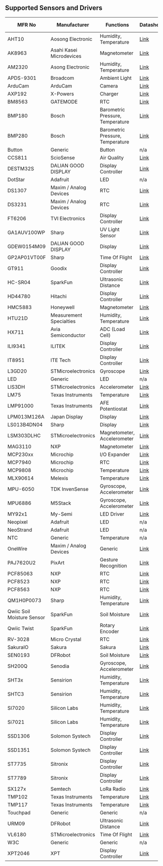 ## Supported Sensors and Drivers


| MFR No                     | Manufacturer             | Functions                        | Datasheet                                                                                                                                                            | Active | Product Page                                                                                                                                                                     |
| -------------------------- | ------------------------ | -------------------------------- | -------------------------------------------------------------------------------------------------------------------------------------------------------------------- | ------ | -------------------------------------------------------------------------------------------------------------------------------------------------------------------------------- |
| AHT10                      | Aosong Electronic        | Humidity, Temperature            | [Link](https://server4.eca.ir/eshop/AHT10/Aosong_AHT10_en_draft_0c.pdf)                                                                                              |        | [Link](http://www.aosong.com/en/products-40.html)                                                                                                                                |
| AK8963                     | Asahi Kasei Microdevices | Magnetometer                     | [Link](https://download.mikroe.com/documents/datasheets/ak8963c-datasheet.pdf)                                                                                       |        |                                                                                                                                                                                  |
| AM2320                     | Asong Electronic         | Humidity, Temperature            | [Link](https://cdn-learn.adafruit.com/downloads/pdf/adafruit-am2320-temperature-humidity-i2c-sensor.pdf)                                                             |        | [Link](http://www.aosong.com/en/products-41.html)                                                                                                                                |
| APDS-9301                  | Broadcom                 | Ambient Light                    | [Link](https://www2.mouser.com/datasheet/2/678/av02-2315en-1827955.pdf)                                                                                              | No     | [Link](https://www.broadcom.com/products/optical-sensors/ambient-light-photo-sensors/apds-9301)                                                                                  |
| ArduCam                    | ArduCam                  | Camera                           | [Link](https://www.arducam.com/)                                                                                                                                     |        |                                                                                                                                                                                  |
| AXP192                     | X-Powers                 | Charger                          | [Link](http://www.x-powers.com/en.php/Info/down/id/50)                                                                                                               |        | [Link](http://www.x-powers.com/en.php/Info/product_detail/article_id/29)                                                                                                         |
| BM8563                     | GATEMODE                 | RTC                              | [Link](https://datasheet.lcsc.com/lcsc/2207281130_GATEMODE-BM8563ESA_C269877.pdf)                                                                                    |        |                                                                                                                                                                                  |
| BMP180                     | Bosch                    | Barometric Pressure, Temperature | [Link](https://eu.mouser.com/datasheet/2/783/BST-BMP180-DS000-1509579.pdf)                                                                                           | No     |                                                                                                                                                                                  |
| BMP280                     | Bosch                    | Barometric Pressure, Temperature | [Link](https://www.bosch-sensortec.com/media/boschsensortec/downloads/datasheets/bst-bmp280-ds001.pdf)                                                               |        | [Link](https://www.bosch-sensortec.com/products/environmental-sensors/pressure-sensors/bmp280/)                                                                                  |
| Button                     | Generic                  | Button                           | n/a                                                                                                                                                                  |        |                                                                                                                                                                                  |
| CCS811                     | ScioSense                | Air Quality                      | [Link](https://www.sciosense.com/wp-content/uploads/documents/SC-001232-DS-3-CCS811B-Datasheet-Revision-2.pdf)                                                       | No     | [Link](https://www.sciosense.com/products/air-quality-sensors-environmental-sensors/ccs811/)                                                                                     |
| DESTM32S                   | DALIAN GOOD DISPLAY      | Display Controller               | [Link](https://www.e-paper-display.com/DESTM32-S%20Specification%20ver1.3e862.pdf?method=picker&flag=all&id=5a704370-425a-46c9-a84e-0629ff199b31&fileId=467&v=4.zip) |        |                                                                                                                                                                                  |
| DotStar                    | Adafruit                 | LED                              | n/a                                                                                                                                                                  |        |                                                                                                                                                                                  |
| DS1307                     | Maxim / Analog Devices   | RTC                              | [Link](https://www.analog.com/media/en/technical-documentation/data-sheets/DS1307.pdf)                                                                               |        | [Link](https://www.analog.com/en/products/ds1307.html#product-overview)                                                                                                          |
| DS3231                     | Maxim / Analog Devices   | RTC                              | [Link](https://datasheets.maximintegrated.com/en/ds/DS3231.pdf)                                                                                                      |        | [Link](https://www.analog.com/en/products/ds3231.html)                                                                                                                           |
| FT6206                     | TVI Electronics          | Display Controller               | [Link](https://www.tvielectronics.com/ocart/download/controller/FT6206.pdf)                                                                                          |        | [Link](https://www.tvielectronics.com/ocart/ttl28g-2403200w)                                                                                                                     |
| GA1AUV100WP                | Sharp                    | UV Light Sensor                  | [Link](https://www.mouser.com/datasheet/2/365/GA1AUV100WP_SPEC-1360346.pdf)                                                                                          |        | [Link](https://www.sharpsde.com/products/optoelectronic-components/model/ga1auv100wp/)                                                                                           |
| GDEW0154M09                | DALIAN GOOD DISPLAY      | Display                          | [Link](https://www.good-display.com/comp/xcompanyFile/downloadNew.do?appId=24&fid=333&id=19)                                                                         |        | [Link](https://www.good-display.com/product/1.54-inch-e-paper-display-high-resolution-200x200-fast-refresh,-GDEW0154M09-206.html)                                                |
| GP2AP01VT00F               | Sharp                    | Time Of Flight                   | [Link](https://www.mouser.de/datasheet/2/365/Sharp_Electronic_Components_2016_Catalog-1839228.pdf)                                                                   |        |                                                                                                                                                                                  |
| GT911                      | Goodix                   | Display Controller               | [Link](https://www.distec.de/fileadmin/pdf/produkte/Touchcontroller/DDGroup/GT911_Datasheet.pdf)                                                                     |        | [Link](https://www.goodix.com/en/product/touch/touch_screen_controller)                                                                                                          |
| HC-SR04                    | SparkFun                 | Ultrasonic Distance              | [Link](https://cdn.sparkfun.com/datasheets/Sensors/Proximity/HCSR04.pdf)                                                                                             |        | [Link](https://www.sparkfun.com/products/15569)                                                                                                                                  |
| HD44780                    | Hitachi                  | Display Controller               | [Link](https://www.adafruit.com/datasheets/HD44780.pdf)                                                                                                              |        |                                                                                                                                                                                  |
| HMC5883                    | Honeywell                | Magnetometer                     | [Link](https://cdn-shop.adafruit.com/datasheets/HMC5883L_3-Axis_Digital_Compass_IC.pdf)                                                                              |        |                                                                                                                                                                                  |
| HTU21D                     | Measurement Specialties  | Humidity, Temperature            | [Link](https://www2.mouser.com/datasheet/2/418/5/NG_DS_HPC199_6_A1-1128627.pdf)                                                                                      |        | [Link](https://www.te.com/usa-en/product-CAT-HSC0004.html?q=HTU21D&source=header)                                                                                                |
| HX711                      | Avia Semiconductor       | ADC (Load Cell)                  | [Link](http://en.aviaic.com/images/ueditor/1566291913105272.pdf)                                                                                                     |        | [Link](http://en.aviaic.com/detail/730856.html)                                                                                                                                  |
| ILI9341                    | ILITEK                   | Display Controller               | [Link](https://www.digikey.com/htmldatasheets/production/1640716/0/0/1/ILI9341-Datasheet.pdf)                                                                        |        |                                                                                                                                                                                  |
| IT8951                     | ITE Tech                 | Display Controller               | [Link](https://www.waveshare.net/w/upload/1/18/IT8951_D_V0.2.4.3_20170728.pdf)                                                                                       |        | [Link](https://www.ite.com.tw/en/product/view?mid=95)                                                                                                                            |
| L3GD20                     | STMicroelectronics       | Gyroscope                        | [Link](https://www.st.com/resource/en/datasheet/l3gd20.pdf)                                                                                                          | No     | [Link](https://www.st.com/en/mems-and-sensors/l3gd20.html)                                                                                                                       |
| LED                        | Generic                  | LED                              | n/a                                                                                                                                                                  |        |                                                                                                                                                                                  |
| LIS3DH                     | STMicroelectronics       | Accelerometer                    | [Link](https://www.st.com/resource/en/datasheet/lis3dh.pdf)                                                                                                          |        | [Link](https://www.st.com/en/mems-and-sensors/lis3dh.html)                                                                                                                       |
| LM75                       | Texas Instruments        | Temperature                      | [Link](https://www.ti.com/lit/gpn/lm75b)                                                                                                                             |        | [Link](https://www.ti.com/product/LM75B)                                                                                                                                         |
| LMP91000                   | Texas Instruments        | AFE Potentiostat                 | [Link](https://www.ti.com/lit/gpn/lmp91000)                                                                                                                          |        | [Link](https://www.ti.com/product/LMP91000)                                                                                                                                      |
| LPM013M126A                | Japan Display            | Display                          | [Link](https://www.j-display.com/product/pdf/Datasheet/4LPM013M126A_specification_Ver02.pdf)                                                                         |        |                                                                                                                                                                                  |
| LS013B4DN04                | Sharp                    | Display                          | [Link](https://www.mouser.com/catalog/specsheets/LS013B4DN04(3V_FPC).pdf)                                                                                            |        |                                                                                                                                                                                  |
| LSM303DLHC                 | STMicroelectronics       | Magnetometer, Accelerometer      | [Link](https://www.st.com/resource/en/datasheet/lsm303dlhc.pdf)                                                                                                      | No     | [Link](https://www.st.com/en/mems-and-sensors/lsm303dlhc.html)                                                                                                                   |
| MAG3110                    | NXP                      | Magnetometer                     | [Link](https://www.nxp.com/docs/en/data-sheet/MAG3110.pdf)                                                                                                           | No     | [Link](https://www.nxp.com/products/no-longer-manufactured/high-accuracy-3d-magnetometer:MAG3110)                                                                                |
| MCP230xx                   | Microchip                | I/O Expander                     | [Link](https://ww1.microchip.com/downloads/aemDocuments/documents/APID/ProductDocuments/DataSheets/MCP23017-Data-Sheet-DS20001952.pdf)                               |        | [Link](https://www.microchip.com/en-us/product/mcp23017)                                                                                                                         |
| MCP7940                    | Microchip                | RTC                              | [Link](https://ww1.microchip.com/downloads/aemDocuments/documents/MPD/ProductDocuments/DataSheets/MCP7940N-Battery-Backed-I2C-RTCC-with-SRAM-20005010J.pdf)          |        | [Link](https://www.microchip.com/en-us/product/MCP7940N)                                                                                                                         |
| MCP9808                    | Microchip                | Temperature                      | [Link](https://ww1.microchip.com/downloads/en/DeviceDoc/25095A.pdf)                                                                                                  |        | [Link](https://www.microchip.com/en-us/product/MCP9808)                                                                                                                          |
| MLX90614                   | Melexis                  | Temperature                      | [Link](https://media.melexis.com/-/media/files/documents/datasheets/mlx90614-datasheet-melexis.pdf)                                                                  |        | [Link](https://www.melexis.com/en/product/mlx90614/digital-plug-play-infrared-thermometer-to-can)                                                                                |
| MPU-6050                   | TDK InvenSense           | Gyroscope, Accelerometer         | [Link](https://invensense.tdk.com/wp-content/uploads/2015/02/MPU-6000-Datasheet1.pdf)                                                                                | No     | [Link](https://invensense.tdk.com/products/motion-tracking/6-axis/mpu-6050/)                                                                                                     |
| MPU6886                    | M5Stack                  | Gyroscope, Accelerometer         | [Link](https://m5stack.oss-cn-shenzhen.aliyuncs.com/resource/docs/datasheet/core/MPU-6886-000193%2Bv1.1_GHIC_en.pdf)                                                 |        | [Link](https://shop.m5stack.com/products/6-axis-imu-unitmpu6886)                                                                                                                 |
| MY92x1                     | My-Semi                  | LED Driver                       | [Link](http://www.my-semi.com.tw/file/MY9231_BF_0.91.pdf)                                                                                                            |        | [Link](http://www.my-semi.com/content/products/product_mean.aspx?id=4)                                                                                                           |
| Neopixel                   | Adafruit                 | LED                              | n/a                                                                                                                                                                  |        |                                                                                                                                                                                  |
| NeoStrand                  | Adafruit                 | LED                              | n/a                                                                                                                                                                  |        |                                                                                                                                                                                  |
| NTC                        | Generic                  | Temperature                      | n/a                                                                                                                                                                  |        |                                                                                                                                                                                  |
| OneWire                    | Maxim / Analog Devices   | Generic                          | [Link](https://www.analog.com/media/en/technical-documentation/tech-articles/1wire-communication-through-software--maxim-integrated.pdf)                             |        |                                                                                                                                                                                  |
| PAJ7620U2                  | PixArt                   | Gesture Recognition              | [Link](https://www.waveshare.com/w/upload/1/15/PAJ7620U2_GDS-R1.0_29032016_41002AEN.pdf)                                                                             |        | [Link](https://www.pixart.com/products-detail/37/PAJ7620U2)                                                                                                                      |
| PCF85063                   | NXP                      | RTC                              | [Link](https://www.nxp.com/docs/en/data-sheet/PCF85063A.pdf)                                                                                                         |        | [Link](https://www.nxp.com/products/peripherals-and-logic/signal-chain/real-time-clocks/rtcs-with-ic-bus/tiny-real-time-clock-calendar-with-alarm-function-and-ic-bus:PCF85063A) |
| PCF8523                    | NXP                      | RTC                              | [Link](https://www.nxp.com/docs/en/data-sheet/PCF8523.pdf)                                                                                                           |        | [Link](https://www.nxp.com/products/peripherals-and-logic/signal-chain/real-time-clocks/rtcs-with-ic-bus/100-na-real-time-clock-calendar-with-battery-backup:PCF8523)            |
| PCF8563                    | NXP                      | RTC                              | [Link](https://www.nxp.com/docs/en/data-sheet/PCF8563.pdf)                                                                                                           |        | [Link](https://www.nxp.com/products/peripherals-and-logic/signal-chain/real-time-clocks/rtcs-with-ic-bus/real-time-clock-calendar:PCF8563)                                       |
| QM1H0P0073                 | Sharp                    | Humidity, Temperature            | [Link](https://media.digikey.com/pdf/Data%20Sheets/Sharp%20PDFs/QM1H0P0073.pdf)                                                                                      |        |                                                                                                                                                                                  |
| Qwiic Soil Moisture Sensor | SparkFun                 | Soil Moisture                    | [Link](https://www.sparkfun.com/products/17731)                                                                                                                      |        | [Link](https://www.sparkfun.com/products/17731)                                                                                                                                  |
| Qwiic Twist                | SparkFun                 | Rotary Encoder                   | [Link](https://www.sparkfun.com/products/15083)                                                                                                                      |        | [Link](https://www.sparkfun.com/products/15083)                                                                                                                                  |
| RV-3028                    | Micro Crystal            | RTC                              | [Link](https://www.microcrystal.com/fileadmin/Media/Products/RTC/Datasheet/RV-3028-C7.pdf)                                                                           |        | [Link](https://www.microcrystal.com/en/products/real-time-clock-rtc-modules/rv-3028-c7/)                                                                                         |
| SakuraIO                   | Sakura                   | Sakura                           | [Link](https://github.com/sakuraio/SakuraIOArduino)                                                                                                                  |        |                                                                                                                                                                                  |
| SEN0193                    | DFRobot                  | Soil Moisture                    | [Link](https://wiki.dfrobot.com/Capacitive_Soil_Moisture_Sensor_SKU_SEN0193)                                                                                         |        | [Link](https://wiki.dfrobot.com/Capacitive_Soil_Moisture_Sensor_SKU_SEN0193)                                                                                                     |
| SH200Q                     | Senodia                  | Gyroscope, Accelerometer         | [Link](https://m5stack.oss-cn-shenzhen.aliyuncs.com/resource/docs/datasheet/core/SH200Q_en.pdf)                                                                      | No     |                                                                                                                                                                                  |
| SHT3x                      | Sensirion                | Humidity, Temperature            | [Link](https://sensirion.com/resource/datasheet/sht3x-a)                                                                                                             |        | [Link](https://sensirion.com/products/catalog/?filter_series=370b616d-de4c-469f-a22b-e5e8737481b5)                                                                               |
| SHTC3                      | Sensirion                | Humidity, Temperature            | [Link](https://sensirion.com/media/documents/643F9C8E/63A5A436/Datasheet_SHTC3.pdf)                                                                                  |        | [Link](https://sensirion.com/products/catalog/SHTC3/)                                                                                                                            |
| SI7020                     | Silicon Labs             | Humidity, Temperature            | [Link](https://www.silabs.com/documents/public/data-sheets/Si7020-A20.pdf)                                                                                           |        | [Link](https://www.silabs.com/sensors/humidity/si7006-13-20-21-34/device.si7020-a20-gm1?tab=specs)                                                                               |
| Si7021                     | Silicon Labs             | Humidity, Temperature            | [Link](https://www.silabs.com/documents/public/data-sheets/Si7021-A20.pdf)                                                                                           |        | [Link](https://www.silabs.com/sensors/humidity/si7006-13-20-21-34/device.si7021-a20-gm1?tab=specs)                                                                               |
| SSD1306                    | Solomon Systech          | Display Controller               | [Link](https://cdn-shop.adafruit.com/datasheets/SSD1306.pdf)                                                                                                         |        | [Link](https://www.solomon-systech.com/product/ssd1306/)                                                                                                                         |
| SSD1351                    | Solomon Systech          | Display Controller               | [Link](https://www.digikey.co.il/htmldatasheets/production/1797896/0/0/1/ssd1351.pdf)                                                                                |        | [Link](https://www.solomon-systech.com/product/ssd1351/)                                                                                                                         |
| ST7735                     | Sitronix                 | Display Controller               | [Link](https://www.displayfuture.com/Display/datasheet/controller/ST7735.pdf)                                                                                        |        |                                                                                                                                                                                  |
| ST7789                     | Sitronix                 | Display Controller               | [Link](https://www.crystalfontz.com/controllers/Sitronix/ST7789V/)                                                                                                   |        |                                                                                                                                                                                  |
| SX127x                     | Semtech                  | LoRa Radio                       | [Link](https://www2.mouser.com/pdfdocs/sx1276_77_78_79.pdf)                                                                                                          |        |                                                                                                                                                                                  |
| TMP102                     | Texas Instruments        | Temperature                      | [Link](https://www.ti.com/lit/gpn/tmp102)                                                                                                                            |        | [Link](https://www.ti.com/product/TMP102)                                                                                                                                        |
| TMP117                     | Texas Instruments        | Temperature                      | [Link](https://www.ti.com/lit/gpn/tmp117)                                                                                                                            |        | [Link](https://www.ti.com/product/TMP117)                                                                                                                                        |
| Touchpad                   | Generic                  | Generic                          | n/a                                                                                                                                                                  |        |                                                                                                                                                                                  |
| URM09                      | DFRobot                  | Ultrasonic Distance              | [Link](https://wiki.dfrobot.com/URM09_Ultrasonic_Sensor_(Gravity-I2C)_(V1.0)_SKU_SEN0304)                                                                            |        | [Link](https://wiki.dfrobot.com/URM09_Ultrasonic_Sensor_(Gravity_Analog)_SKU_SEN0307)                                                                                            |
| VL6180                     | STMicroelectronics       | Time Of Flight                   | [Link](https://www.st.com/resource/en/datasheet/vl6180.pdf)                                                                                                          |        | [Link](https://www.st.com/en/imaging-and-photonics-solutions/vl6180.html)                                                                                                        |
| W3C                        | Generic                  | Generic                          | n/a                                                                                                                                                                  |        |                                                                                                                                                                                  |
| XPT2046                    | XPT                      | Display Controller               | [Link](https://grobotronics.com/images/datasheets/xpt2046-datasheet.pdf)                                                                                             |        |                                                                                                                                                                                  |
